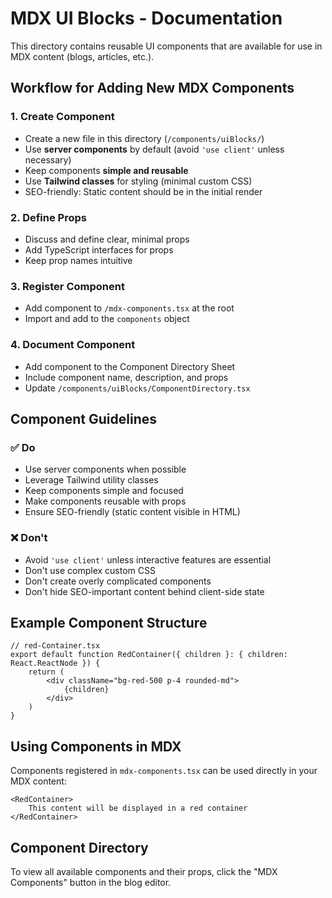 # MDX UI Blocks - Documentation

This directory contains reusable UI components that are available for use in MDX content (blogs, articles, etc.).

## Workflow for Adding New MDX Components

### 1. Create Component
- Create a new file in this directory (`/components/uiBlocks/`)
- Use **server components** by default (avoid `'use client'` unless necessary)
- Keep components **simple and reusable**
- Use **Tailwind classes** for styling (minimal custom CSS)
- SEO-friendly: Static content should be in the initial render

### 2. Define Props
- Discuss and define clear, minimal props
- Add TypeScript interfaces for props
- Keep prop names intuitive

### 3. Register Component
- Add component to `/mdx-components.tsx` at the root
- Import and add to the `components` object

### 4. Document Component
- Add component to the Component Directory Sheet
- Include component name, description, and props
- Update `/components/uiBlocks/ComponentDirectory.tsx`

## Component Guidelines

### ✅ Do
- Use server components when possible
- Leverage Tailwind utility classes
- Keep components simple and focused
- Make components reusable with props
- Ensure SEO-friendly (static content visible in HTML)

### ❌ Don't
- Avoid `'use client'` unless interactive features are essential
- Don't use complex custom CSS
- Don't create overly complicated components
- Don't hide SEO-important content behind client-side state

## Example Component Structure

```tsx
// red-Container.tsx
export default function RedContainer({ children }: { children: React.ReactNode }) {
    return (
        <div className="bg-red-500 p-4 rounded-md">
            {children}
        </div>
    )
}
```

## Using Components in MDX

Components registered in `mdx-components.tsx` can be used directly in your MDX content:

```mdx
<RedContainer>
    This content will be displayed in a red container
</RedContainer>
```

## Component Directory

To view all available components and their props, click the "MDX Components" button in the blog editor.

